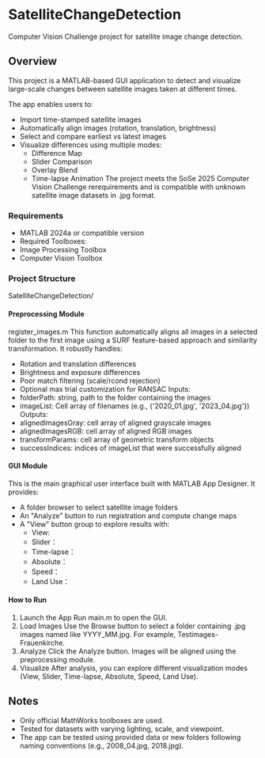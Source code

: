 # SatelliteChangeDetection
Computer Vision Challenge project for satellite image change detection.

## Overview
This project is a MATLAB-based GUI application to detect and visualize large-scale changes between satellite images taken at different times.  

The app enables users to:
- Import time-stamped satellite images
- Automatically align images (rotation, translation, brightness)
- Select and compare earliest vs latest images
- Visualize differences using multiple modes:
  - Difference Map
  - Slider Comparison
  - Overlay Blend
  - Time-lapse Animation
The project meets the SoSe 2025 Computer Vision Challenge rerequirements and is compatible with unknown satellite image datasets in .jpg format.

 ### Requirements
 - MATLAB 2024a or compatible version
 - Required Toolboxes:
  - Image Processing Toolbox
  - Computer Vision Toolbox
 
 ### Project Structure
 SatelliteChangeDetection/
 
 #### Preprocessing Module
 register_images.m
 This function automatically aligns all images in a selected folder to the first image using a SURF feature-based approach and similarity transformation. It robustly handles:
 - Rotation and translation differences
 - Brightness and exposure differences
 - Poor match filtering (scale/rcond rejection)
 - Optional max trial customization for RANSAC
 Inputs:
 - folderPath: string, path to the folder containing the images
 - imageList: Cell array of filenames (e.g., {'2020_01.jpg', '2023_04.jpg'})
 Outputs:
 - alignedImagesGray: cell array of aligned grayscale images
 - alignedImagesRGB:  cell array of aligned RGB images
 - transformParams:   cell array of geometric transform objects
 - successIndices:    indices of imageList that were successfully aligned

 #### GUI Module
 This is the main graphical user interface built with MATLAB App Designer. It provides:
 - A folder browser to select satellite image folders
 - An "Analyze" button to run registration and compute change maps
 - A "View" button group to explore results with:
   - View:
   - Slider：
   - Time-lapse：
   - Absolute：
   - Speed：
   - Land Use：

 #### How to Run
 1. Launch the App
    Run main.m to open the GUI.
 2. Load Images
    Use the Browse button to select a folder containing .jpg images named like YYYY_MM.jpg. For example, Testimages-Frauenkirche.
 3. Analyze
    Click the Analyze button. Images will be aligned using the preprocessing module.
 4. Visualize
    After analysis, you can explore different visualization modes (View, Slider, Time-lapse, Absolute, Speed, Land Use).

 ## Notes
 - Only official MathWorks toolboxes are used.
 - Tested for datasets with varying lighting, scale, and viewpoint.
 - The app can be tested using provided data or new folders following naming conventions (e.g., 2008_04.jpg, 2018.jpg). 
 
 
